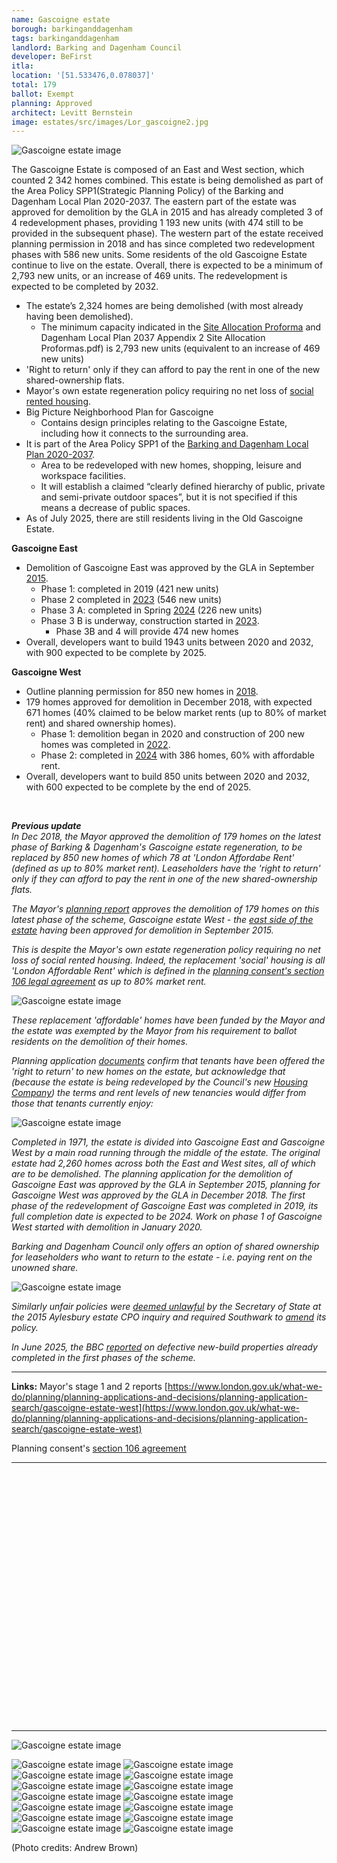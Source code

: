 ```yaml
---
name: Gascoigne estate
borough: barkinganddagenham
tags: barkinganddagenham
landlord: Barking and Dagenham Council
developer: BeFirst
itla:
location: '[51.533476,0.078037]'
total: 179
ballot: Exempt
planning: Approved
architect: Levitt Bernstein
image: estates/src/images/Lor_gascoigne2.jpg
---
```

![Gascoigne estate image](src/images/Lor_gascoigne2.jpg)

The Gascoigne Estate is composed of an East and West section, which counted 2 342 homes combined. This estate is being demolished as part of the Area Policy SPP1(Strategic Planning Policy) of the Barking and Dagenham Local Plan 2020-2037. The eastern part of the estate was approved for demolition by the GLA in 2015 and has already completed 3 of 4 redevelopment phases, providing 1 193 new units (with 474 still to be provided in the subsequent phase). The western part of the estate received planning permission in 2018 and has since completed two redevelopment phases with 586 new units. Some residents of the old Gascoigne Estate continue to live on the estate. Overall, there is expected to be a minimum of 2,793 new units, or an increase of 469 units. The redevelopment is expected to be completed by 2032. 
<br /> 

* The estate’s 2,324 homes are being demolished (with most already having been demolished).
  * The minimum capacity indicated in the [Site Allocation Proforma](https://www.lbbd.gov.uk/sites/default/files/2024-10/Barking) and Dagenham Local Plan 2037 Appendix 2 Site Allocation Proformas.pdf) is 2,793 new units (equivalent to an increase of 469 new units)
* 'Right to return' only if they can afford to pay the rent in one of the new shared-ownership flats.
* Mayor's own estate regeneration policy requiring no net loss of [social rented housing](https://www.london.gov.uk/sites/default/files/1_-_boroughs_redactedv2.pdf).
* Big Picture Neighborhood Plan for Gascoigne 
  * Contains design principles relating to the Gascoigne Estate, including how it connects to the surrounding area.
* It is part of the Area Policy SPP1 of the [Barking and Dagenham Local Plan 2020-2037](https://www.lbbd.gov.uk/sites/default/files/2024-10/B%26D_LocalPlan_A4_SEP24_digital.pdf). 
  * Area to be redeveloped with new homes, shopping, leisure and workspace facilities.
  * It will establish a claimed “clearly defined hierarchy of public, private and semi-private outdoor spaces”, but it is not specified if this means a decrease of public spaces. 
* As of July 2025, there are still residents living in the Old Gascoigne Estate. 


**Gascoigne East**
* Demolition of Gascoigne East was approved by the GLA in September [2015](https://estatewatch.london/estates/gascoigne/).
  * Phase 1: completed in 2019 (421 new units)
  * Phase 2 completed in [2023](https://www.theconstructionindex.co.uk/news/view/timelapse-video-captures-transformation-of-barking-estate) (546 new units)
  * Phase 3 A: completed in Spring [2024](https://befirst.london/be-first-completes-latest-phase-of-development-on-barkings-gascoigne-neighbourhood-with-the-construction-of-over-one-hundred-new-homes/) (226 new units)
  * Phase 3 B is underway, construction started in [2023](https://lbbd.moderngov.co.uk/mgAi.aspx?ID=92125).
    * Phase 3B and 4 will provide 474 new homes
* Overall, developers want to build 1943 units between 2020 and 2032, with 900 expected to be complete by 2025. 


**Gascoigne West**
* Outline planning permission for 850 new homes in [2018](https://www.lbbd.gov.uk/housing/estates-renewal/gascoigne-estate-western-side-redevelopment).
* 179 homes approved for demolition in December 2018, with expected 671 homes (40% claimed to be below market rents (up to 80% of market rent) and shared ownership homes).
  * Phase 1: demolition began in 2020 and construction of 200 new homes was completed in  [2022](https://whitearkitekter.com/project/gascoigne-west-phase-1/).
  * Phase 2: completed in [2024](https://www.standard.co.uk/homesandproperty/property-news/west-phase-2-gascoigne-estate-regeneration-15-minute-city-b1177497.html) with 386 homes, 60% with affordable rent. 
* Overall, developers want to build 850 units between 2020 and 2032, with 600 expected to be complete by the end of 2025.
<br />



***Previous update***<br />
*In Dec 2018, the Mayor approved the demolition of 179 homes on the latest phase of Barking & Dagenham's Gascoigne estate regeneration, to be replaced by 850 new homes of which 78 at 'London Affordabe Rent' (defined as up to 80% market rent). Leaseholders have the 'right to return'  only if they can afford to pay the rent in one of the new shared-ownership flats.* 

*The Mayor's [planning report](https://www.london.gov.uk/what-we-do/planning/planning-applications-and-decisions/planning-application-search/gascoigne-estate-west) approves the demolition of 179 homes on this latest phase of the scheme, Gascoigne estate West - the [east side of the estate](/casestudies/gascoigne/) having been approved for demolition in September 2015.*

*This is despite the Mayor's own estate regeneration policy requiring no net loss of social rented housing. Indeed, the replacement 'social' housing is all 'London Affordable Rent' which is defined in the [planning consent's section 106 legal agreement](/images/gascoignes106.pdf) as up to 80% market rent.*

![Gascoigne estate image](src/images/gascoignelar.png)

*These replacement 'affordable' homes have been funded by the Mayor and the estate was exempted by the Mayor from his requirement to ballot residents on the demolition of their homes.*

*Planning application [documents](/images/bdreside.pdf) confirm that tenants have been offered the 'right to return' to new homes on the estate, but acknowledge that (because the estate is being redeveloped by the Council's new [Housing Company](https://www.lbbd.gov.uk/affordable-rents-reside-housing)) the terms and rent levels of new tenancies would differ from those that tenants currently enjoy:* 

![Gascoigne estate image](src/images/bdreside.png)

*Completed in 1971, the estate is divided into Gascoigne East and Gascoigne West by a main road running through the middle of the estate. The original estate had 2,260 homes across both the East and West sites, all of which are to be demolished. The planning application for the demolition of Gascoigne East was approved by the GLA in September 2015, planning for Gascoigne West was approved by the GLA in December 2018. The first phase of the redevelopment of Gascoigne East was completed in 2019, its full completion date is expected to be 2024. Work on phase 1 of Gascoigne West started with demolition in January 2020.*

*Barking and Dagenham Council only offers an option of shared ownership for leaseholders who want to return to the estate - i.e. paying rent on the unowned share.*  

![Gascoigne estate image](src/images/bdresideso.png)

*Similarly unfair policies were [deemed unlawful](https://www.theguardian.com/society/2016/sep/16/government-blocks-controversial-plan-to-force-out-housing-estate-residents) by the Secretary of State at the 2015 Aylesbury estate CPO inquiry and required Southwark to [amend](http://moderngov.southwarksites.com/documents/s74901/Report%20Amending%20the%20shared%20equity%20rehousing%20policy%20for%20qualifying%20homeowners%20affected%20by%20regenerati.pdf) its policy.*

*In June 2025, the BBC [reported](https://www.bbc.co.uk/news/articles/cnvmj5g753go?app-referrer=deep-link) on defective new-build properties already completed in the first phases of the scheme.*

---

__Links:__
Mayor's stage 1 and 2 reports [https://www.london.gov.uk/what-we-do/planning/planning-applications-and-decisions/planning-application-search/gascoigne-estate-west](https://www.london.gov.uk/what-we-do/planning/planning-applications-and-decisions/planning-application-search/gascoigne-estate-west)

Planning consent's [section 106 agreement](https://www.london.gov.uk/what-we-do/planning/planning-applications-and-decisions/planning-application-search/gascoigne-estate-west)

---

<!------------THE CODE BELOW RENDERS THE MAP - DO NOT EDIT! ---------------------------->

<div id="map" style="width: 100%; height: 400px;"></div>

<script>
  var map = L.map('map').setView({{ location }}, 13);
  L.tileLayer('https://tile.openstreetmap.org/{z}/{x}/{y}.png', {
  maxZoom: 19,
attribution: '&copy; <a href="http://www.openstreetmap.org/copyright">OpenStreetMap</a>'
}).addTo(map);
var circle = L.circle({{ location }}, {
    color: 'red',
    fillColor: '#f03',
    fillOpacity: 0.5,
    radius: 500
}).addTo(map);
</script>

---

 ![Gascoigne estate image](src/images/Lor_gascoigne1.jpg)
  
  ![Gascoigne estate image](src/images/Lor_gascoigne3.jpg)
  ![Gascoigne estate image](src/images/Lor_gascoigne4.jpg)
  ![Gascoigne estate image](src/images/Lor_gascoigne.jpg)
  ![Gascoigne estate image](src/images/Lor_gascoigne6.jpg)
  ![Gascoigne estate image](src/images/Lor_gascoigne5.jpg)
  ![Gascoigne estate image](src/images/Lor_gascoigne7.jpg)
  ![Gascoigne estate image](src/images/gascoigneab.jpg)
  ![Gascoigne estate image](src/images/gascoigneab1.jpg)
  ![Gascoigne estate image](src/images/gascoigneab2.jpg)
  ![Gascoigne estate image](src/images/gascoigneab3.jpg)
  ![Gascoigne estate image](src/images/gascoigneab4.jpg)
  ![Gascoigne estate image](src/images/gascoigneab5.jpg)
  ![Gascoigne estate image](src/images/gascoigneab6.jpg)
  ![Gascoigne estate image](src/images/gascoigneab7.jpg)

(Photo credits: Andrew Brown)

